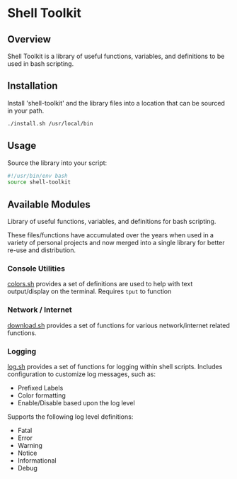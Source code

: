 # Shell Toolkit

## Overview

Shell Toolkit is a library of useful functions, variables, and definitions to be used in bash scripting.


## Installation

Install 'shell-toolkit' and the library files into a location that can be sourced in your path.

```bash
./install.sh /usr/local/bin
```

## Usage

Source the library into your script:

```bash
#!/usr/bin/env bash
source shell-toolkit
```

## Available Modules


Library of useful functions, variables, and definitions for bash scripting.

These files/functions have accumulated over the years when used in a variety of personal projects and now merged into a single library for better re-use and distribution.


### Console Utilities

[colors.sh](libstk/colors.sh) provides a set of definitions are used to help with text output/display on the terminal. Requires `tput` to function


### Network / Internet

[download.sh](libstk/download.sh) provides a set of functions for various network/internet related functions.


### Logging

[log.sh](libstk/log.sh) provides a set of functions for logging within shell scripts. Includes configuration to customize log messages, such as:
* Prefixed Labels
* Color formatting
* Enable/Disable based upon the log level

Supports the following log level definitions:
* Fatal
* Error
* Warning
* Notice
* Informational
* Debug


